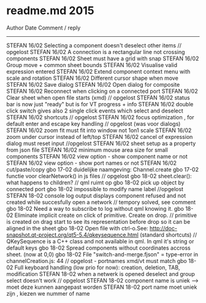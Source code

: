 # readme.md 2015

Author  Date    Comment / reply
------  ----    -----------------------------------------
STEFAN  16/02   Selecting a component doesn't deselect other items // opgelost
STEFAN  16/02   A connection is a rectangular line not crossing components
STEFAN  16/02   Sheet must have a grid with snap
STEFAN  16/02   Group move + common sheet bounds
STEFAN  16/02   Visualise valid expression entered
STEFAN  16/02   Extend component context menu with scale and rotation
STEFAN  16/02   Different cursor shape when move
STEFAN  16/02   Save dialog
STEFAN  16/02   Open dialog for composite
STEFAN  16/02   Reconnect when clicking on a connected port
STEFAN  16/02   Clear sheet when open file starts (xmd) // opgelost
STEFAN  16/02   status bar is now just "ready" but is for VT progress + info
STEFAN  16/02   double click switch gives also 2 single click events which select and deselect
STEFAN  16/02   shortcuts // opgelost
STEFAN  16/02   focus optimization , for default enter and escape key handling // opgelost (was voor dialogs)
STEFAN  16/02   zoom fit must fit into window not 1on1 scale
STEFAN  16/02   zoom under cursor instead of left/top
STEFAN  16/02   cancel of expression dialog must reset input //opgelost
STEFAN  16/02   sheet setup as a property from json file
STEFAN  16/02   minimum mouse area size for small components
STEFAN  16/02   view option - show component name or not
STEFAN  16/02   view option - show port names or not
STEFAN  16/02   cut/paste/copy
gbo     17-02   duidelijke naamgeving: Channel.create
gbo     17-02   functie voor clearNetwork() in js files // opgelost
gbo     18-02   sheet.clear(): what happens to children? // qml ruimt op
gbo     18-02   pick up object by connected port
gbo     18-02   impossible to modify name label //opgelost
STEFAN  18-02   console log output displays component refused and not created while succesfully open a network // tempory solved, see comment
gbo     18-02   Need a way to subscribe to log without qml knowing it.
gbo     18-02   Eliminate implicit create on click of primitive. Create on drop. // primitive is created on drag start to see its representation before drop so it can be aligned in the sheet
gbo     18-02   Open file with ctrl-o.See: http://doc-snapshot.qt-project.org/qt5-5.4/qkeysequence.html (standard shortcuts) // QKeySequence is a C++ class and not available in qml. In qml it's string or default keys
gbo     18-02   Spread components without coordinates accross sheet. (now at 0,0)
gbo     18-02   File "switch-and-merge.fjson" = type-error in channelCreation.js: 44 // opgelost - portnames xmd/vt must match
gbo     18-02   Full keyboard handling (low prio for now): creation, deletion, TAB, modification
STEFAN  18-02   when a netwerk is opened deselect and group select doesn't work // opgelost
STEFAN  18-02   component name is uniek --> moet deze kunnen aangepast worden
STEFAN  18-02   port name moet uniek zijn , kiezen we nummer of name
